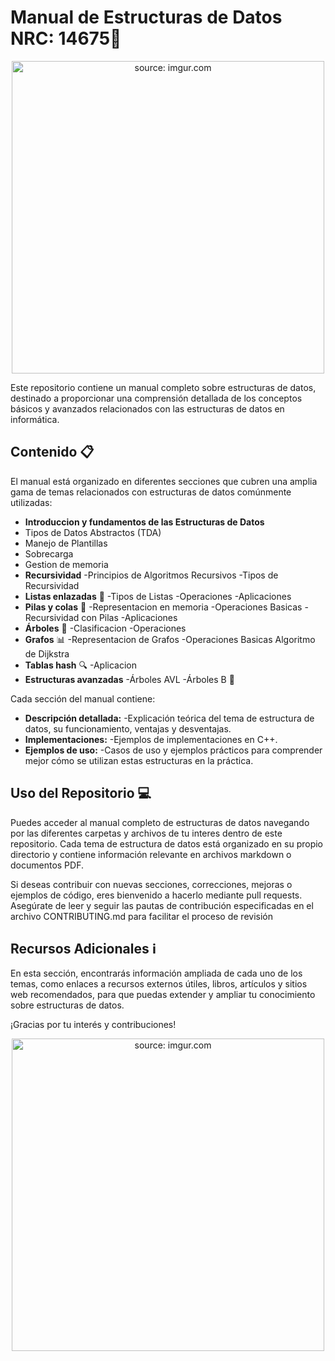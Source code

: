 # Manual de Estructuras de Datos NRC: 14675📘

<div style="text-align:center;">
  <a href="https://imgur.com/KEb5MMK">
    <img src="https://i.imgur.com/KEb5MMK.jpg" title="source: imgur.com" width="500" height="500" style="margin: auto;"/>
  </a>
</div>

Este repositorio contiene un manual completo sobre estructuras de datos, destinado a proporcionar una comprensión detallada de los conceptos básicos y avanzados relacionados con las estructuras de datos en informática.

## Contenido 📋

El manual está organizado en diferentes secciones que cubren una amplia gama de temas relacionados con estructuras de datos comúnmente utilizadas:

-  **Introduccion y fundamentos de las Estructuras de Datos**
-   Tipos de Datos Abstractos (TDA)
-   Manejo de Plantillas
-   Sobrecarga
-   Gestion de memoria
-  **Recursividad**
    -Principios de Algoritmos Recursivos
    -Tipos de Recursividad
- **Listas enlazadas** 📝
    -Tipos de Listas
    -Operaciones
    -Aplicaciones
- **Pilas y colas** 🔄
    -Representacion en memoria
    -Operaciones Basicas
    -Recursividad con Pilas
    -Aplicaciones    
- **Árboles** 🌳
    -Clasificacion
    -Operaciones
- **Grafos** 📊
    -Representacion de Grafos
    -Operaciones Basicas
    Algoritmo de Dijkstra
- **Tablas hash** 🔍
    -Aplicacion   
- **Estructuras avanzadas**
    -Árboles AVL
    -Árboles B 🚀


Cada sección del manual contiene:

- **Descripción detallada:**
    -Explicación teórica del tema de estructura de datos, su funcionamiento, ventajas y desventajas.
- **Implementaciones:**
    -Ejemplos de implementaciones en C++.
- **Ejemplos de uso:**
    -Casos de uso y ejemplos prácticos para comprender mejor cómo se utilizan estas estructuras en la práctica.


## Uso del Repositorio 💻

Puedes acceder al manual completo de estructuras de datos navegando por las diferentes carpetas y archivos de tu interes dentro de este repositorio. Cada tema de estructura de datos está organizado en su propio directorio y contiene información relevante en archivos markdown o documentos PDF.

Si deseas contribuir con nuevas secciones, correcciones, mejoras o ejemplos de código, eres bienvenido a hacerlo mediante pull requests. Asegúrate de leer y seguir las pautas de contribución especificadas en el archivo CONTRIBUTING.md para facilitar el proceso de revisión


## Recursos Adicionales ℹ️

En esta sección, encontrarás información ampliada de cada uno de los temas, como enlaces a recursos externos útiles, libros, artículos y sitios web recomendados, para que puedas extender y ampliar tu conocimiento sobre estructuras de datos.


¡Gracias por tu interés y contribuciones!
<div style="text-align:center;">
  <a href="https://imgur.com/ffCOBx0">
    <img src="https://i.imgur.com/ffCOBx0.jpg" title="source: imgur.com" width="500" height="500" style="margin: auto;"/>
  </a>
</div>

